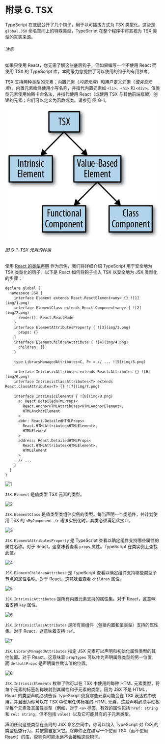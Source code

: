 # 附录 G. TSX

TypeScript 在底层公开了几个钩子，用于以可插拔方式为 TSX 类型化。这些是 `global.JSX` 命名空间上的特殊类型，TypeScript 在整个程序中将其视为 TSX 类型的真实来源。

###### 注意

如果只使用 React，您无需了解这些底层钩子，但如果编写一个不使用 React 而使用 TSX 的 TypeScript 库，本附录为您提供了可以使用的钩子的有用参考。

TSX 支持两种类型的元素：内置元素（*内置元素*）和用户定义元素（*值类型元素*）。内置元素始终使用小写名称，并指代内置元素如 `<li>`、`<h1>` 和 `<div>`。值类型元素使用帕斯卡命名法，并指代使用 React（或使用 TSX 与其他前端框架）创建的元素；它们可以定义为函数或类。请参见 图 G-1。

![prts ag01](img/prts_ag01.png)

###### 图 G-1. TSX 元素的种类

使用 [React 的类型声明](http://bit.ly/2CNzeW2) 作为示例，我们将详细介绍 TypeScript 用于安全地为 TSX 类型化的钩子。以下是 React 如何将钩子插入 TSX 以安全地为 JSX 类型化的步骤：

```
declare global {
  namespace JSX {
    interface Element extends React.ReactElement<any> {} ![1](img/1.png)
    interface ElementClass extends React.Component<any> { ![2](img/2.png)
      render(): React.ReactNode
    }
    interface ElementAttributesProperty { ![3](img/3.png)
      props: {}
    }
    interface ElementChildrenAttribute { ![4](img/4.png)
      children: {}
    }

    type LibraryManagedAttributes<C, P> = // ... ![5](img/5.png)

    interface IntrinsicAttributes extends React.Attributes {} ![6](img/6.png)
    interface IntrinsicClassAttributes<T> extends React.ClassAttributes<T> {} ![7](img/7.png)

    interface IntrinsicElements { ![8](img/8.png)
      a: React.DetailedHTMLProps<
        React.AnchorHTMLAttributes<HTMLAnchorElement>,
        HTMLAnchorElement
      >
      abbr: React.DetailedHTMLProps<
        React.HTMLAttributes<HTMLElement>,
        HTMLElement
      >
      address: React.DetailedHTMLProps<
        React.HTMLAttributes<HTMLElement>,
        HTMLElement
      >
      // ...
    }
  }
}
```

![1](img/#co_tsx_CO1-1)

`JSX.Element` 是值类型 TSX 元素的类型。

![2](img/#co_tsx_CO1-2)

`JSX.ElementClass` 是值类型类组件实例的类型。每当声明一个类组件，并计划使用 TSX 的 `<MyComponent />` 语法实例化时，其类必须满足此接口。

![3](img/#co_tsx_CO1-3)

`JSX.ElementAttributesProperty` 是 TypeScript 查看以确定组件支持哪些属性的属性名称。对于 React，这意味着查看 `props` 属性。TypeScript 在类实例上查找此值。

![4](img/#co_tsx_CO1-4)

`JSX.ElementChildrenAttribute` 是 TypeScript 查看以确定组件支持哪些类型子节点的属性名称。对于 React，这意味着查看 `children` 属性。

![5](img/#co_tsx_CO1-5)

`JSX.IntrinsicAttributes` 是所有内置元素支持的属性集。对于 React，这意味着支持 `key` 属性。

![6](img/#co_tsx_CO1-6)

`JSX.IntrinsicClassAttributes` 是所有类组件（包括内置和值类型）支持的属性集。对于 React，这意味着支持 `ref`。

![7](img/#co_tsx_CO1-7)

`JSX.LibraryManagedAttributes` 指定 JSX 元素可以声明和初始化属性类型的其他位置。对于 React，这意味着 `propTypes` 可以作为声明属性类型的另一位置，而 `defaultProps` 是声明属性默认值的位置。

![8](img/#co_tsx_CO1-8)

`JSX.IntrinsicElements` 枚举了你可以在 TSX 中使用的每种 HTML 元素类型，将每个元素的标签名称映射到其属性和子元素的类型。因为 JSX 不是 HTML，React 的类型声明必须告诉 TypeScript 究竟哪些元素可能会在 TSX 表达式中使用，并且因为你可以在 TSX 中使用任何标准的 HTML 元素，这些声明必须手动枚举每个元素及其属性类型（例如，对于 `<a>` 标签，有效的属性包括 `href: string` 和 `rel: string`，但不包括 `value`）以及它可能具有的子元素类型。

声明任何这些类型在全局的 JSX 命名空间中，你可以钩入 TypeScript 对 TSX 的类型检查行为，并按需自定义它。除非你正在编写一个使用 TSX（而不使用 React）的库，否则你可能永远不会接触这些钩子。

